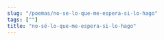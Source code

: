 ```yaml
---
slug: "/poemas/no-se-lo-que-me-espera-si-lo-hago"
tags: [""]
title: "no-sé-lo-que-me-espera-si-lo-hago"
---
```


